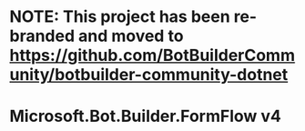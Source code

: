 # NOTE: This project has been re-branded and moved to https://github.com/BotBuilderCommunity/botbuilder-community-dotnet

# Microsoft.Bot.Builder.FormFlow v4